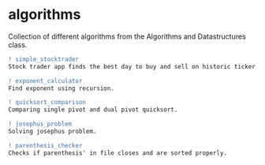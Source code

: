 # algorithms
Collection of different algorithms from the Algorithms and Datastructures class.

```diff
! simple_stocktrader
Stock trader app finds the best day to buy and sell on historic ticker.
```

```diff
! exponent_calculator
Find exponent using recursion.
```

```diff
! quicksort_comparison
Comparing single pivot and dual pivot quicksort.
```

```diff
! josephus_problem
Solving josephus problem.
```

```diff
! parenthesis_checker
Checks if parenthesis' in file closes and are sorted properly.
```
